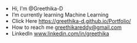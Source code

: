 -  Hi, I’m @Greethika-D
-  I’m currently learning Machine Learning
-  Click Here https://greethika-d.github.io/Portfolio/
-  How to reach me greethikareddy@gmail.com
-  LinkedIn       www.linkedin.com/in/greethika        


